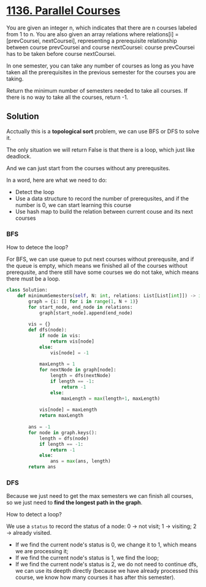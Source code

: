 # [1136. Parallel Courses](https://leetcode.com/problems/parallel-courses/)

You are given an integer n, which indicates that there are n courses labeled from 1 to n. You are also given an array relations where relations[i] = [prevCoursei, nextCoursei], representing a prerequisite relationship between course prevCoursei and course nextCoursei: course prevCoursei has to be taken before course nextCoursei.

In one semester, you can take any number of courses as long as you have taken all the prerequisites in the previous semester for the courses you are taking.

Return the minimum number of semesters needed to take all courses. If there is no way to take all the courses, return -1.



## Solution

Acctually this is a **topological sort** problem, we can use BFS or DFS to solve it.

The only situation we will return False is that there is a loop, which just like deadlock.

And we can just start from the courses without any prerequsites.

In a word, here are what we need to do:
* Detect the loop
* Use a data structure to record the number of prerequsites, and if the number is 0, we can start learning this course
* Use hash map to build the relation between current couse and its next courses

### BFS

How to detece the loop? 

For BFS, we can use queue to put next courses without prerequsite, and if the queue is empty, which means we finished all of the courses without prerequsite, and there still have some courses we do not take, which means there must be a loop.

```py
class Solution:
    def minimumSemesters(self, N: int, relations: List[List[int]]) -> int:
        graph = {i: [] for i in range(1, N + 1)}
        for start_node, end_node in relations:
            graph[start_node].append(end_node)
        
        vis = {}
        def dfs(node):
            if node in vis:
                return vis[node]
            else:
                vis[node] = -1
            
            maxLength = 1
            for nextNode in graph[node]:
                length = dfs(nextNode)
                if length == -1:
                    return -1
                else:
                    maxLength = max(length+1, maxLength)
            
            vis[node] = maxLength
            return maxLength
        
        ans = -1
        for node in graph.keys():
            length = dfs(node)
            if length == -1:
                return -1
            else:
                ans = max(ans, length)
        return ans
```


### DFS

Because we just need to get the max semesters we can finish all courses, so we just need to **find the longest path in the graph**.

How to detect a loop?

We use a `status` to record the status of a node: 0 -> not visit; 1 -> visiting; 2 -> already visited.

* If we find the current node's status is 0, we change it to 1, which means we are processing it;
* If we find the current node's status is 1, we find the loop;
* If we find the current node's status is 2, we do not need to continue dfs, we can use its deepth directly (because we have already processed this course, we know how many courses it has after this semester).

```py
```
